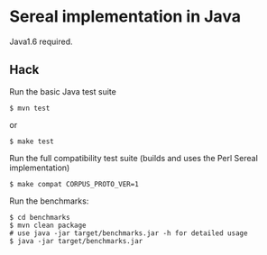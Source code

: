 Sereal implementation in Java
=============================

Java1.6 required.

Hack
----

Run the basic Java test suite

    $ mvn test

or

    $ make test

Run the full compatibility test suite (builds and uses the Perl Sereal
implementation)

    $ make compat CORPUS_PROTO_VER=1

Run the benchmarks:

    $ cd benchmarks
    $ mvn clean package
    # use java -jar target/benchmarks.jar -h for detailed usage
    $ java -jar target/benchmarks.jar
